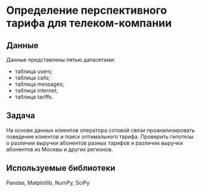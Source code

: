 # Определение перспективного тарифа для телеком-компании
## Данные
Данные представлены пятью датасетами:

* таблица users;
* таблица calls;
* таблица messages;
* таблица internet;
* таблица tariffs.
## Задача
На основе данных клиентов оператора сотовой связи проанализировать поведение клиентов и поиск оптимального тарифа. 
Проверить гипотезы о различии выручки абонентов разных тарифов и различии выручки абонентов из Москвы и других регионов.
## Используемые библиотеки
Pandas, Matplotlib, NumPy, SciPy
